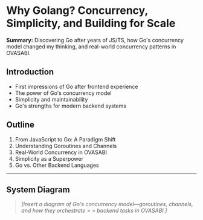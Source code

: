 # Why Golang? Concurrency, Simplicity, and Building for Scale

**Summary:** Discovering Go after years of JS/TS, how Go's concurrency model changed my thinking,
and real-world concurrency patterns in OVASABI.

## Introduction

- First impressions of Go after frontend experience
- The power of Go's concurrency model
- Simplicity and maintainability
- Go's strengths for modern backend systems

## Outline

1. From JavaScript to Go: A Paradigm Shift
2. Understanding Goroutines and Channels
3. Real-World Concurrency in OVASABI
4. Simplicity as a Superpower
5. Go vs. Other Backend Languages

---

## System Diagram

> _[Insert a diagram of Go's concurrency model—goroutines, channels, and how they orchestrate > >
> backend tasks in OVASABI.]_
